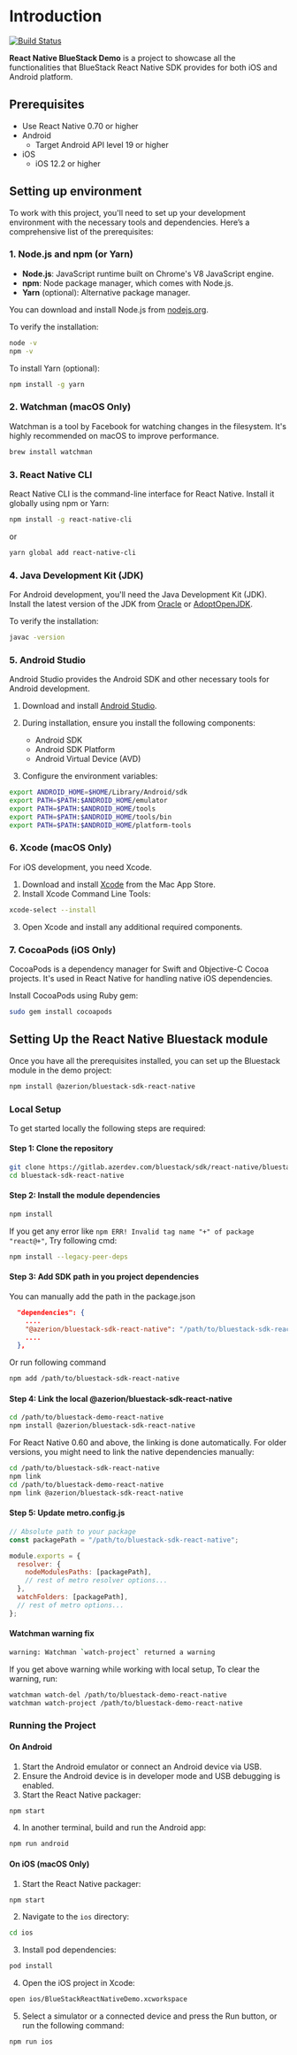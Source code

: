 # Introduction

[![Build Status](<https://teamcity.azerdev.com/app/rest/builds/buildType:(id:myID)/statusIcon>)](https://teamcity.azerdev.com/viewType.html?buildTypeId=myID&guest=1)

**React Native BlueStack Demo** is a project to showcase all the functionalities that BlueStack React Native SDK provides for both iOS and Android platform.

## Prerequisites

- Use React Native 0.70 or higher
- Android
  - Target Android API level 19 or higher
- iOS
  - iOS 12.2 or higher

## Setting up environment

To work with this project, you'll need to set up your development environment with the necessary tools and dependencies. Here’s a comprehensive list of the prerequisites:

### 1. Node.js and npm (or Yarn)

- **Node.js**: JavaScript runtime built on Chrome's V8 JavaScript engine.
- **npm**: Node package manager, which comes with Node.js.
- **Yarn** (optional): Alternative package manager.

You can download and install Node.js from [nodejs.org](https://nodejs.org/).

To verify the installation:

```bash
node -v
npm -v
```

To install Yarn (optional):

```bash
npm install -g yarn
```

### 2. Watchman (macOS Only)

Watchman is a tool by Facebook for watching changes in the filesystem. It's highly recommended on macOS to improve performance.

```bash
brew install watchman
```

### 3. React Native CLI

React Native CLI is the command-line interface for React Native. Install it globally using npm or Yarn:

```bash
npm install -g react-native-cli
```

or

```bash
yarn global add react-native-cli
```

### 4. Java Development Kit (JDK)

For Android development, you'll need the Java Development Kit (JDK). Install the latest version of the JDK from [Oracle](https://www.oracle.com/java/technologies/javase-jdk11-downloads.html) or [AdoptOpenJDK](https://adoptopenjdk.net/).

To verify the installation:

```bash
javac -version
```

### 5. Android Studio

Android Studio provides the Android SDK and other necessary tools for Android development.

1. Download and install [Android Studio](https://developer.android.com/studio).
2. During installation, ensure you install the following components:

   - Android SDK
   - Android SDK Platform
   - Android Virtual Device (AVD)

3. Configure the environment variables:

```bash
export ANDROID_HOME=$HOME/Library/Android/sdk
export PATH=$PATH:$ANDROID_HOME/emulator
export PATH=$PATH:$ANDROID_HOME/tools
export PATH=$PATH:$ANDROID_HOME/tools/bin
export PATH=$PATH:$ANDROID_HOME/platform-tools
```

### 6. Xcode (macOS Only)

For iOS development, you need Xcode.

1. Download and install [Xcode](https://apps.apple.com/us/app/xcode/id497799835?mt=12) from the Mac App Store.
2. Install Xcode Command Line Tools:

```bash
xcode-select --install
```

3. Open Xcode and install any additional required components.

### 7. CocoaPods (iOS Only)

CocoaPods is a dependency manager for Swift and Objective-C Cocoa projects. It's used in React Native for handling native iOS dependencies.

Install CocoaPods using Ruby gem:

```bash
sudo gem install cocoapods
```

## Setting Up the React Native Bluestack module

Once you have all the prerequisites installed, you can set up the Bluestack module in the demo project:

```sh
npm install @azerion/bluestack-sdk-react-native
```

### Local Setup

To get started locally the following steps are required:

#### Step 1: Clone the repository

```bash
git clone https://gitlab.azerdev.com/bluestack/sdk/react-native/bluestack-sdk-react-native.git
cd bluestack-sdk-react-native
```

#### Step 2: Install the module dependencies

```bash
npm install
```

If you get any error like `npm ERR! Invalid tag name "+" of package "react@+"`, Try following cmd:

```bash
npm install --legacy-peer-deps
```

#### Step 3: Add SDK path in you project dependencies

You can manually add the path in the package.json

```json
  "dependencies": {
    ....
    "@azerion/bluestack-sdk-react-native": "/path/to/bluestack-sdk-react-native"
    ....
  },
```

Or run following command

```bash
npm add /path/to/bluestack-sdk-react-native
```

#### Step 4: Link the local @azerion/bluestack-sdk-react-native

```sh
cd /path/to/bluestack-demo-react-native
npm install @azerion/bluestack-sdk-react-native
```

For React Native 0.60 and above, the linking is done automatically. For older versions, you might need to link the native dependencies manually:

```bash
cd /path/to/bluestack-sdk-react-native
npm link
cd /path/to/bluestack-demo-react-native
npm link @azerion/bluestack-sdk-react-native
```

#### Step 5: Update metro.config.js

```javascript
// Absolute path to your package
const packagePath = "/path/to/bluestack-sdk-react-native";

module.exports = {
  resolver: {
    nodeModulesPaths: [packagePath],
    // rest of metro resolver options...
  },
  watchFolders: [packagePath],
  // rest of metro options...
};
```

#### Watchman warning fix

```bash
warning: Watchman `watch-project` returned a warning
```

If you get above warning while working with local setup, To clear the warning, run:

```bash
watchman watch-del /path/to/bluestack-demo-react-native
watchman watch-project /path/to/bluestack-demo-react-native
```

### Running the Project

#### On Android

1. Start the Android emulator or connect an Android device via USB.
2. Ensure the Android device is in developer mode and USB debugging is enabled.
3. Start the React Native packager:

```bash
npm start
```

4. In another terminal, build and run the Android app:

```bash
npm run android
```

#### On iOS (macOS Only)

1. Start the React Native packager:

```bash
npm start
```

2. Navigate to the `ios` directory:

```bash
cd ios
```

3. Install pod dependencies:

```bash
pod install
```

4. Open the iOS project in Xcode:

```bash
open ios/BlueStackReactNativeDemo.xcworkspace
```

5. Select a simulator or a connected device and press the Run button, or run the following command:

```bash
npm run ios
```

